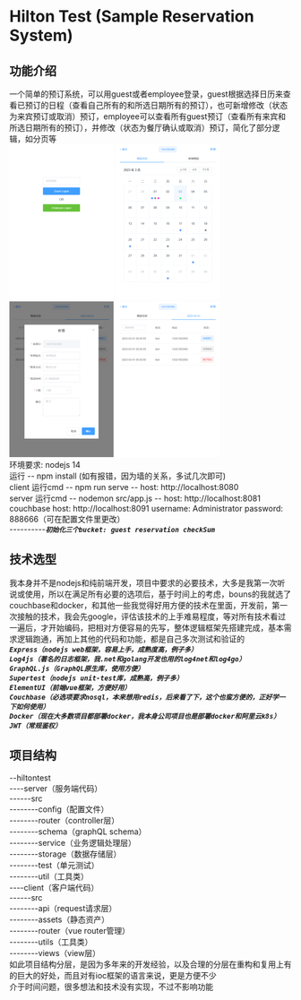 # Hilton Test (Sample Reservation System)
## 功能介绍
一个简单的预订系统，可以用guest或者employee登录，guest根据选择日历来查看已预订的日程（查看自己所有的和所选日期所有的预订），也可新增修改（状态为来宾预订或取消）预订，employee可以查看所有guest预订（查看所有来宾和所选日期所有的预订），并修改（状态为餐厅确认或取消）预订，简化了部分逻辑，如分页等  
![image](https://github.com/hjj28810/HiltonTest/blob/main/assets/show3.png) 
![image](https://github.com/hjj28810/HiltonTest/blob/main/assets/show1.png) 
![image](https://github.com/hjj28810/HiltonTest/blob/main/assets/show2.png) 
![image](https://github.com/hjj28810/HiltonTest/blob/main/assets/show4.png)  
环境要求: nodejs 14  
运行 -- npm install (如有报错，因为墙的关系，多试几次即可)  
client  运行cmd -- npm run serve -- host: http://localhost:8080  
server  运行cmd -- nodemon src/app.js -- host: http://localhost:8081  
couchbase host: http://localhost:8091 username: Administrator password: 888666（可在配置文件里更改）  
----------***`初始化三个bucket: guest reservation checkSum`***  
## 技术选型
我本身并不是nodejs和纯前端开发，项目中要求的必要技术，大多是我第一次听说或使用，所以在满足所有必要的选项后，基于时间上的考虑，bouns的我就选了couchbase和docker，和其他一些我觉得好用方便的技术在里面，开发前，第一次接触的技术，我会先google，评估该技术的上手难易程度，等对所有技术看过一遍后，才开始编码，把相对方便容易的先写，整体逻辑框架先搭建完成，基本需求逻辑跑通，再加上其他的代码和功能，都是自己多次测试和验证的  
***`Express（nodejs web框架，容易上手，成熟度高，例子多）`***  
***`Log4js（著名的日志框架，我.net和golang开发也用的log4net和log4go）`***  
***`GraphQL.js（GraphQL原生库，使用方便）`***  
***`Supertest（nodejs unit-test库，成熟高，例子多）`***  
***`ElementUI（前端vue框架，方便好用）`***  
***`Couchbase（必选项要求nosql，本来想用redis，后来看了下，这个也蛮方便的，正好学一下如何使用）`***  
***`Docker（现在大多数项目都部署docker，我本身公司项目也是部署docker和阿里云k8s）`***  
***`JWT（常规鉴权）`***  
## 项目结构
--hiltontest  
----server（服务端代码）  
------src  
--------config（配置文件）  
--------router（controller层）  
--------schema（graphQL schema）  
--------service（业务逻辑处理层）  
--------storage（数据存储层）  
--------test（单元测试）  
--------util（工具类）  
----client（客户端代码）  
------src  
--------api（request请求层）  
--------assets（静态资产）  
--------router（vue router管理）  
--------utils（工具类）  
--------views（view层）  
如此项目结构分层，是因为多年来的开发经验，以及合理的分层在重构和复用上有的巨大的好处，而且对有ioc框架的语言来说，更是方便不少  
介于时间问题，很多想法和技术没有实现，不过不影响功能
